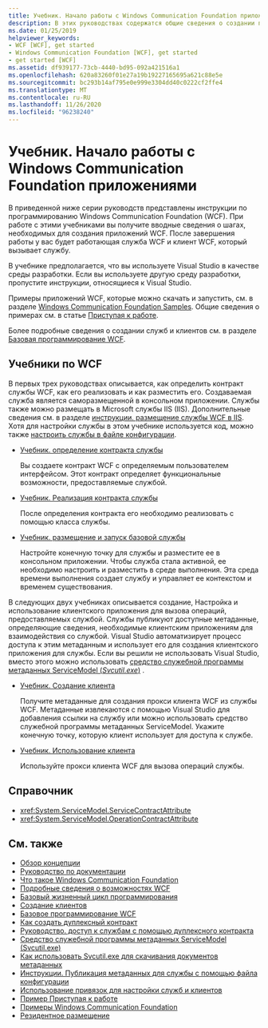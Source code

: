 ```yaml
---
title: Учебник. Начало работы с Windows Communication Foundation приложениями
description: В этих руководствах содержатся общие сведения о создании приложений WCF.
ms.date: 01/25/2019
helpviewer_keywords:
- WCF [WCF], get started
- Windows Communication Foundation [WCF], get started
- get started [WCF]
ms.assetid: df939177-73cb-4440-bd95-092a421516a1
ms.openlocfilehash: 620a83260f01e27a19b19227165695a621c88e5e
ms.sourcegitcommit: bc293b14af795e0e999e3304dd40c0222cf2ffe4
ms.translationtype: MT
ms.contentlocale: ru-RU
ms.lasthandoff: 11/26/2020
ms.locfileid: "96238240"
---
```

# <a name="tutorial-get-started-with-windows-communication-foundation-applications"></a>Учебник. Начало работы с Windows Communication Foundation приложениями

В приведенной ниже серии руководств представлены инструкции по программированию Windows Communication Foundation (WCF). При работе с этими учебниками вы получите вводные сведения о шагах, необходимых для создания приложений WCF. После завершения работы у вас будет работающая служба WCF и клиент WCF, который вызывает службу.

В учебнике предполагается, что вы используете Visual Studio в качестве среды разработки. Если вы используете другую среду разработки, пропустите инструкции, относящиеся к Visual Studio.

Примеры приложений WCF, которые можно скачать и запустить, см. в разделе [Windows Communication Foundation Samples](samples/index.md). Общие сведения о примерах см. в статье [Приступая к работе](samples/getting-started-sample.md).

Более подробные сведения о создании служб и клиентов см. в разделе [Базовая программирование WCF](basic-wcf-programming.md).

## <a name="wcf-tutorials"></a>Учебники по WCF

В первых трех руководствах описывается, как определить контракт службы WCF, как его реализовать и как разместить его. Создаваемая служба является саморазмещенной в консольном приложении. Службы также можно размещать в Microsoft службы IIS (IIS). Дополнительные сведения см. в разделе [инструкции. размещение службы WCF в IIS](feature-details/how-to-host-a-wcf-service-in-iis.md). Хотя для настройки службы в этом учебнике используется код, можно также [настроить службы в файле конфигурации](configuring-services-using-configuration-files.md).

- [Учебник. определение контракта службы](how-to-define-a-wcf-service-contract.md)

    Вы создаете контракт WCF с определяемым пользователем интерфейсом. Этот контракт определяет функциональные возможности, предоставляемые службой.

- [Учебник. Реализация контракта службы](how-to-implement-a-wcf-contract.md)

    После определения контракта его необходимо реализовать с помощью класса службы.

- [Учебник. размещение и запуск базовой службы](how-to-host-and-run-a-basic-wcf-service.md)

    Настройте конечную точку для службы и разместите ее в консольном приложении. Чтобы служба стала активной, ее необходимо настроить и разместить в среде выполнения. Эта среда времени выполнения создает службу и управляет ее контекстом и временем существования.

В следующих двух учебниках описывается создание, Настройка и использование клиентского приложения для вызова операций, предоставляемых службой. Службы публикуют доступные метаданные, определяющие сведения, необходимые клиентским приложениям для взаимодействия со службой. Visual Studio автоматизирует процесс доступа к этим метаданным и использует его для создания клиентского приложения для службы. Если вы решили не использовать Visual Studio, вместо этого можно использовать [средство служебной программы метаданных ServiceModel (*Svcutil.exe*)](servicemodel-metadata-utility-tool-svcutil-exe.md) .

- [Учебник. Создание клиента](how-to-create-a-wcf-client.md)

    Получите метаданные для создания прокси клиента WCF из службы WCF. Метаданные извлекаются с помощью Visual Studio для добавления ссылки на службу или можно использовать средство служебной программы метаданных ServiceModel. Укажите конечную точку, которую клиент использует для доступа к службе.

- [Учебник. Использование клиента](how-to-use-a-wcf-client.md)

    Используйте прокси клиента WCF для вызова операций службы.

## <a name="reference"></a>Справочник

- <xref:System.ServiceModel.ServiceContractAttribute>
- <xref:System.ServiceModel.OperationContractAttribute>

## <a name="see-also"></a>См. также

- [Обзор концепции](conceptual-overview.md)
- [Руководство по документации](guide-to-the-documentation.md)
- [Что такое Windows Communication Foundation](whats-wcf.md)
- [Подробные сведения о возможностях WCF](feature-details/index.md)
- [Базовый жизненный цикл программирования](basic-programming-lifecycle.md)
- [Создание клиентов](building-clients.md)
- [Базовое программирование WCF](basic-wcf-programming.md)
- [Как создать дуплексный контракт](feature-details/how-to-create-a-duplex-contract.md)
- [Руководство. доступ к службам с помощью дуплексного контракта](feature-details/how-to-access-services-with-a-duplex-contract.md)
- [Средство служебной программы метаданных ServiceModel (Svcutil.exe)](servicemodel-metadata-utility-tool-svcutil-exe.md)
- [Как использовать Svcutil.exe для скачивания документов метаданных](feature-details/how-to-use-svcutil-exe-to-download-metadata-documents.md)
- [Инструкции. Публикация метаданных для службы с помощью файла конфигурации](feature-details/how-to-publish-metadata-for-a-service-using-a-configuration-file.md)
- [Использование привязок для настройки служб и клиентов](using-bindings-to-configure-services-and-clients.md)
- [Пример Приступая к работе](samples/getting-started-sample.md)
- [Примеры Windows Communication Foundation](samples/index.md)
- [Резидентное размещение](samples/self-host.md)
